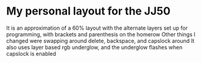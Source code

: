 # My personal layout for the JJ50

It is an approximation of a 60% layout with the alternate layers set up for programming,
with brackets and parenthesis on the homerow
Other things I changed were swapping around delete, backspace, and capslock around
It also uses layer based rgb underglow, and the underglow flashes when capslock is enabled